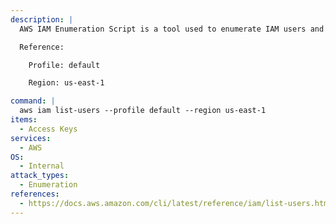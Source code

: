 ```yaml
---
description: |
  AWS IAM Enumeration Script is a tool used to enumerate IAM users and roles in an AWS environment. This script can list all IAM users, roles, groups, and policies, providing insight into the permissions and configurations within the AWS account.

  Reference:

  	Profile: default

  	Region: us-east-1

command: |
  aws iam list-users --profile default --region us-east-1
items:
  - Access Keys
services:
  - AWS
OS:
  - Internal
attack_types:
  - Enumeration
references:
  - https://docs.aws.amazon.com/cli/latest/reference/iam/list-users.html
---
```

